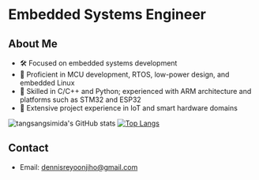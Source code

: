 # Embedded Systems Engineer

## About Me
- 🛠 Focused on embedded systems development  
- 🎯 Proficient in MCU development, RTOS, low-power design, and embedded Linux  
- 🔧 Skilled in C/C++ and Python; experienced with ARM architecture and platforms such as STM32 and ESP32  
- 📡 Extensive project experience in IoT and smart hardware domains  


![tangsangsimida's GitHub stats](https://github-readme-stats.vercel.app/api?username=tangsangsimida&show_icons=true&theme=radical)     [![Top Langs](https://github-readme-stats.vercel.app/api/top-langs/?username=tangsangsimida&layout=donut)](https://github.com/anuraghazra/github-readme-stats)


## Contact
- Email: dennisreyoonjiho@gmail.com
